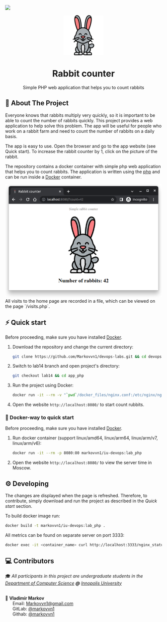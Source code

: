 ![](https://github.com/markovvn1/devops-labs/actions/workflows/app_php.yml/badge.svg?branch=lab14)


<div align="center">
  <img src=".github/logo.svg" height="128px"/><br/>
  <h1>Rabbit counter</h1>
  <p>Simple PHP web application that helps you to count rabbits</a></p>
</div>

## 📝 About The Project

Everyone knows that rabbits multiply very quickly, so it is important to be able to count the number of rabbits quickly. This project provides a web application to help solve this problem. The app will be useful for people who work on a rabbit farm and need to count the number of rabbits on a daily basis.

The app is easy to use. Open the browser and go to the app website (see Quick start). To increase the rabbit counter by 1, click on the picture of the rabbit.

The repository contains a docker container with simple php web application that helps you to count rabbits.  The application is written using the [php](https://www.php.net/) and can be run inside a [Docker](https://www.docker.com/) container.

<div align="center">
  <img src=".github/web_demo.png" width="600px"/>
</div>
All visits to the home page are recorded in a file, which can be viewed on the page `/visits.php`.

## ⚡️ Quick start

Before proceeding, make sure you have installed [Docker](https://docs.docker.com/engine/install/).

1. Download the repository and change the current directory:

   ```bash
   git clone https://github.com/Markovvn1/devops-labs.git && cd devops-labs
   ```

2. Switch to lab14 branch and open project's directory:

   ```bash
   git checkout lab14 && cd app_php
   ```

3. Run the project using Docker:

   ```bash
   docker run -it --rm -v "`pwd`/docker_files/nginx.conf:/etc/nginx/nginx.conf" -v "`pwd`/site:/var/www/html" -p 8080:80 trafex/php-nginx:2.6.0
   ```

4. Open the website `http://localhost:8080/` to start count rubbits.

### :whale: Docker-way to quick start

Before proceeding, make sure you have installed [Docker](https://docs.docker.com/engine/install/).

1. Run docker container (support linux/amd64, linux/arm64, linux/arm/v7, linux/arm/v6):

   ```bash
   docker run -it --rm -p 8080:80 markovvn1/iu-devops:lab_php
   ```

2. Open the website `http://localhost:8080/` to view the server time in Moscow.

## ⚙️ Developing

The changes are displayed when the page is refreshed. Therefore, to contribute, simply download and run the project as described in the *Quick start* section.

To build docker image run:

```bash
docker build -t markovvn1/iu-devops:lab_php .
```

All metrics can be found on separate server on port 3333:

```bash
docker exec -it <container_name> curl http://localhost:3333/nginx_status
```

## :computer: Contributors

<p>

  :mortar_board: <i>All participants in this project are undergraduate students in the <a href="https://apply.innopolis.university/en/bachelor/">Department of Computer Science</a> <b>@</b> <a href="https://innopolis.university/">Innopolis University</a></i> <br> <br>

  :boy: <b>Vladimir Markov</b> <br>
  &nbsp;&nbsp;&nbsp;&nbsp;&nbsp; Email: <a>Markovvn1@gmail.com</a> <br>
  &nbsp;&nbsp;&nbsp;&nbsp;&nbsp; GitLab: <a href="https://gitlab.com/markovvn1">@markovvn1</a> <br>
  &nbsp;&nbsp;&nbsp;&nbsp;&nbsp; Githab: <a href="https://github.com/markovvn1">@markovvn1</a> <br>
</p>
